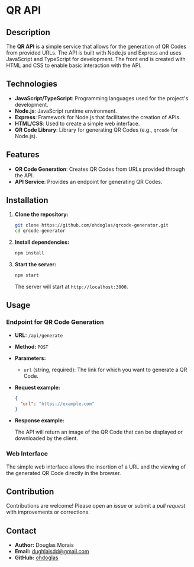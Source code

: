 # QR API

## Description

The **QR API** is a simple service that allows for the generation of QR Codes from provided URLs. The API is built with Node.js and Express and uses JavaScript and TypeScript for development. The front end is created with HTML and CSS to enable basic interaction with the API.

## Technologies

- **JavaScript/TypeScript**: Programming languages used for the project's development.
- **Node.js**: JavaScript runtime environment.
- **Express**: Framework for Node.js that facilitates the creation of APIs.
- **HTML/CSS**: Used to create a simple web interface.
- **QR Code Library**: Library for generating QR Codes (e.g., `qrcode` for Node.js).

## Features

- **QR Code Generation**: Creates QR Codes from URLs provided through the API.
- **API Service**: Provides an endpoint for generating QR Codes.

## Installation

1. **Clone the repository:**

   ```bash
   git clone https://github.com/ohdoglas/qrcode-generator.git
   cd qrcode-generator
   ```

2. **Install dependencies:**

   ```bash
   npm install
   ```

3. **Start the server:**

   ```bash
   npm start
   ```

   The server will start at `http://localhost:3000`.

## Usage

### Endpoint for QR Code Generation

- **URL:** `/api/generate`
- **Method:** `POST`
- **Parameters:**
  - `url` (string, required): The link for which you want to generate a QR Code.

- **Request example:**

  ```json
  {
    "url": "https://example.com"
  }
  ```

- **Response example:**

  The API will return an image of the QR Code that can be displayed or downloaded by the client.

### Web Interface

The simple web interface allows the insertion of a URL and the viewing of the generated QR Code directly in the browser.

## Contribution

Contributions are welcome! Please open an *issue* or submit a *pull request* with improvements or corrections.

## Contact

- **Author:** Douglas Morais  
- **Email:** dughlaisdd@gmail.com
- **GitHub:** [ohdoglas](https://github.com/ohdoglas)
